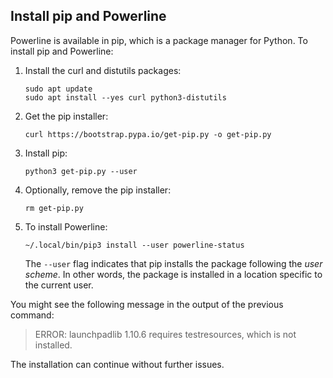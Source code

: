 ## Install pip and Powerline

Powerline is available in pip, which is a package manager for Python. To install
pip and Powerline:

1. Install the curl and distutils packages:
   ```shell
   sudo apt update
   sudo apt install --yes curl python3-distutils
   ```
1. Get the pip installer:
   ```shell
   curl https://bootstrap.pypa.io/get-pip.py -o get-pip.py
   ```
1. Install pip:
   ```shell
   python3 get-pip.py --user
   ```
1. Optionally, remove the pip installer:
   ```shell
   rm get-pip.py
   ```
1. To install Powerline:
   ```shell
   ~/.local/bin/pip3 install --user powerline-status
   ```
   The `--user` flag indicates that pip installs the package following the _user
   scheme_. In other words, the package is installed in a location specific to the
   current user.


You might see the following message in the output of the previous command:
> ERROR: launchpadlib 1.10.6 requires testresources, which is not installed.

The installation can continue without further issues.
